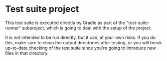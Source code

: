 # Test suite project

This test suite is executed directly by Gradle as part of the "test-suite-runner"
subproject, which is going to deal with the setup of the project.

It is not intended to be run directly, but it can, at your own risks. If you do
this, make sure to clean the output directories after testing, or you will break
up-to-date checking of the test suite since you're going to introduce new files
in that directory.